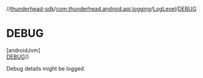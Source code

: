 //[thunderhead-sdk](../../../../index.md)/[com.thunderhead.android.api.logging](../../index.md)/[LogLevel](../index.md)/[DEBUG](index.md)

# DEBUG

[androidJvm]\
[DEBUG](index.md)()

Debug details might be logged.
